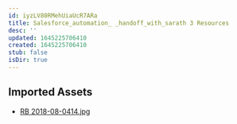 ```yaml
---
id: iyzLV80RMehUiaUcR7ARa
title: Salesforce_automation_ _handoff_with_sarath 3 Resources
desc: ''
updated: 1645225706410
created: 1645225706410
stub: false
isDir: true
---
```

## Imported Assets
- [RB 2018-08-0414.jpg](/assets/rb-2018-08-0414-08mlvmxpMi1I.jpg)
